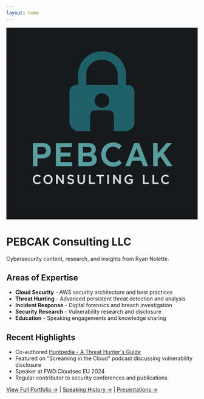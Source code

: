 ```yaml
---
layout: home
---
```


![PEBCAK Consulting LLC](/assets/images/PEBCAK_consulting_llc.png)

# PEBCAK Consulting LLC

Cybersecurity content, research, and insights from Ryan Nolette.

## Areas of Expertise

- **Cloud Security** - AWS security architecture and best practices
- **Threat Hunting** - Advanced persistent threat detection and analysis  
- **Incident Response** - Digital forensics and breach investigation
- **Security Research** - Vulnerability research and disclosure
- **Education** - Speaking engagements and knowledge sharing

## Recent Highlights

- Co-authored [Huntpedia - A Threat Hunter's Guide](https://www.threathunting.net/files/huntpedia.pdf)
- Featured on "Screaming in the Cloud" podcast discussing vulnerability disclosure
- Speaker at FWD:Cloudsec EU 2024
- Regular contributor to security conferences and publications

[View Full Portfolio →](portfolio/) | [Speaking History →](speaking/) | [Presentations →](presentations/)
